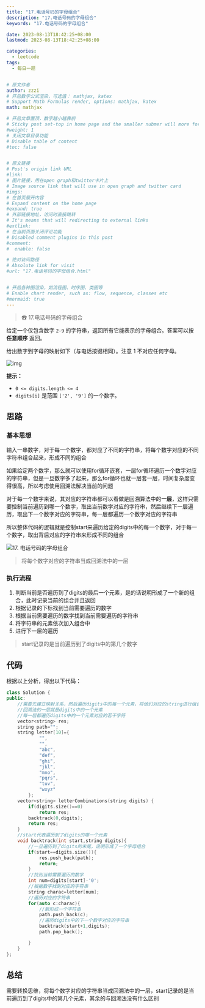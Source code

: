 ```yaml
---
title: "17.电话号码的字母组合"
description: "17.电话号码的字母组合"
keywords: "17.电话号码的字母组合"

date: 2023-08-13T18:42:25+08:00
lastmod: 2023-08-13T18:42:25+08:00

categories:
  - leetcode
tags:
  - 每日一题


# 原文作者
author: zzzi
# 开启数学公式渲染，可选值： mathjax, katex
# Support Math Formulas render, options: mathjax, katex
math: mathjax

# 开启文章置顶，数字越小越靠前
# Sticky post set-top in home page and the smaller nubmer will more forward.
#weight: 1
# 关闭文章目录功能
# Disable table of content
#toc: false


# 原文链接
# Post's origin link URL
#link:
# 图片链接，用在open graph和twitter卡片上
# Image source link that will use in open graph and twitter card
#imgs:
# 在首页展开内容
# Expand content on the home page
#expand: true
# 外部链接地址，访问时直接跳转
# It's means that will redirecting to external links
#extlink:
# 在当前页面关闭评论功能
# Disabled comment plugins in this post
#comment:
#  enable: false

# 绝对访问路径
# Absolute link for visit
#url: "17.电话号码的字母组合.html"


# 开启各种图渲染，如流程图、时序图、类图等
# Enable chart render, such as: flow, sequence, classes etc
#mermaid: true
---
```


>☎ 17.电话号码的字母组合

给定一个仅包含数字 `2-9` 的字符串，返回所有它能表示的字母组合。答案可以按 **任意顺序** 返回。

给出数字到字母的映射如下（与电话按键相同）。注意 1 不对应任何字母。

![img](https://assets.leetcode-cn.com/aliyun-lc-upload/uploads/2021/11/09/200px-telephone-keypad2svg.png)

**提示：**

- `0 <= digits.length <= 4`
- `digits[i]` 是范围 `['2', '9']` 的一个数字。

<!--more-->

## 思路

### 基本思想

输入一串数字，对于每一个数字，都对应了不同的字符串，将每个数字对应的不同字符串组合起来，形成不同的组合

如果给定两个数字，那么就可以使用for循环嵌套，一层for循环遍历一个数字对应的字符串，但是一旦数字多了起来，那么for循环也就一层套一层，时间复杂度变得很高，所以考虑使用回溯法解决当前的问题

对于每一个数字来说，其对应的字符串都可以看做是回溯算法中的**一层**，这样只需要控制当前遍历到哪一个数字，取出当前数字对应的字符串，然后继续下一层遍历，取出下一个数字对应的字符串，每一层都遍历一个数字对应的字符串

所以整体代码的逻辑就是控制start来遍历给定的digits中的每一个数字，对于每一个数字，取出背后对应的字符串来形成不同的组合

![17. 电话号码的字母组合](https://code-thinking-1253855093.file.myqcloud.com/pics/20201123200304469.png)

> 将每个数字对应的字符串当成回溯法中的一层

### 执行流程

1. 判断当前是否遍历到了digits的最后一个元素，是的话说明形成了一个新的组合，此时记录当前的组合并且返回
2. 根据记录的下标找到当前需要遍历的数字
3. 根据当前需要遍历的数字找到当前需要遍历的字符串
4. 将字符串的元素依次加入组合中
5. 进行下一层的遍历

> start记录的是当前遍历到了digits中的第几个数字

## 代码

根据以上分析，得出以下代码：

```c++
class Solution {
public:
    //需要先建立映射关系，然后遍历digits中的每一个元素，将他们对应的string进行组合
    //回溯法的一层就是digits中的一个元素
    //每一层都遍历digits中的一个元素对应的若干字符
    vector<string> res;
    string path="";
    string letter[10]={
            "",
            "",
            "abc",
            "def",
            "ghi",
            "jkl",
            "mno",
            "pqrs",
            "tuv",
            "wxyz"
        };
    vector<string> letterCombinations(string digits) {
        if(digits.size()==0)
            return res;
        backtrack(0,digits);
        return res;
    }
    //start代表遍历到了digits的哪一个元素
    void backtrack(int start,string digits){
        //一旦遍历到了digits的末尾，说明形成了一个字母组合
        if(start==digits.size()){
            res.push_back(path);
            return;
        }
        //找到当前需要遍历的数字
        int num=digits[start]-'0';
        //根据数字找到对应的字符串
        string charac=letter[num];
        //遍历对应的字符串
        for(auto c:charac){
            //新形成一个字符串
            path.push_back(c);
            //遍历digits中的下一个数字对应的字符串
            backtrack(start+1,digits);
            path.pop_back();

        }
    }
};
```

## 总结

需要转换思维，将每个数字对应的字符串当成回溯法中的一层，start记录的是当前遍历到了digits中的第几个元素，其余的与回溯法没有什么区别
